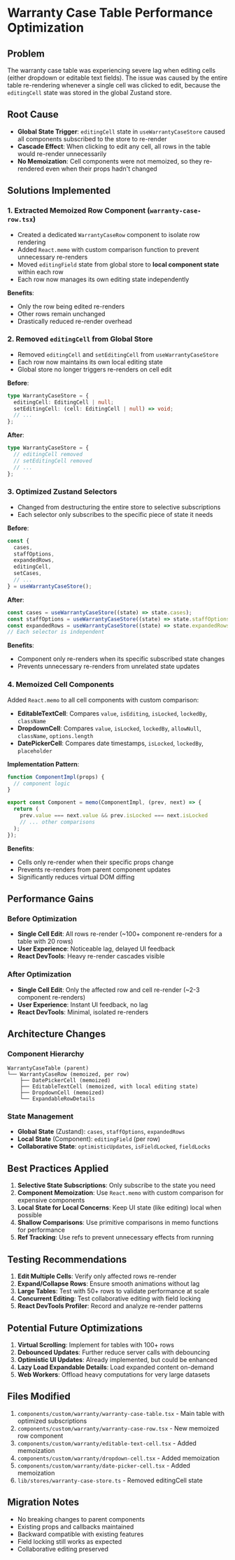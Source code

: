 # Warranty Case Table Performance Optimization

## Problem

The warranty case table was experiencing severe lag when editing cells (either dropdown or editable text fields). The issue was caused by the entire table re-rendering whenever a single cell was clicked to edit, because the `editingCell` state was stored in the global Zustand store.

## Root Cause

- **Global State Trigger**: `editingCell` state in `useWarrantyCaseStore` caused all components subscribed to the store to re-render
- **Cascade Effect**: When clicking to edit any cell, all rows in the table would re-render unnecessarily
- **No Memoization**: Cell components were not memoized, so they re-rendered even when their props hadn't changed

## Solutions Implemented

### 1. **Extracted Memoized Row Component** (`warranty-case-row.tsx`)

- Created a dedicated `WarrantyCaseRow` component to isolate row rendering
- Added `React.memo` with custom comparison function to prevent unnecessary re-renders
- Moved `editingField` state from global store to **local component state** within each row
- Each row now manages its own editing state independently

**Benefits**:

- Only the row being edited re-renders
- Other rows remain unchanged
- Drastically reduced re-render overhead

### 2. **Removed `editingCell` from Global Store**

- Removed `editingCell` and `setEditingCell` from `useWarrantyCaseStore`
- Each row now maintains its own local editing state
- Global store no longer triggers re-renders on cell edit

**Before**:

```typescript
type WarrantyCaseStore = {
  editingCell: EditingCell | null;
  setEditingCell: (cell: EditingCell | null) => void;
  // ...
};
```

**After**:

```typescript
type WarrantyCaseStore = {
  // editingCell removed
  // setEditingCell removed
  // ...
};
```

### 3. **Optimized Zustand Selectors**

- Changed from destructuring the entire store to selective subscriptions
- Each selector only subscribes to the specific piece of state it needs

**Before**:

```typescript
const {
  cases,
  staffOptions,
  expandedRows,
  editingCell,
  setCases,
  // ...
} = useWarrantyCaseStore();
```

**After**:

```typescript
const cases = useWarrantyCaseStore((state) => state.cases);
const staffOptions = useWarrantyCaseStore((state) => state.staffOptions);
const expandedRows = useWarrantyCaseStore((state) => state.expandedRows);
// Each selector is independent
```

**Benefits**:

- Component only re-renders when its specific subscribed state changes
- Prevents unnecessary re-renders from unrelated state updates

### 4. **Memoized Cell Components**

Added `React.memo` to all cell components with custom comparison:

- **EditableTextCell**: Compares `value`, `isEditing`, `isLocked`, `lockedBy`, `className`
- **DropdownCell**: Compares `value`, `isLocked`, `lockedBy`, `allowNull`, `className`, `options.length`
- **DatePickerCell**: Compares date timestamps, `isLocked`, `lockedBy`, `placeholder`

**Implementation Pattern**:

```typescript
function ComponentImpl(props) {
  // component logic
}

export const Component = memo(ComponentImpl, (prev, next) => {
  return (
    prev.value === next.value && prev.isLocked === next.isLocked
    // ... other comparisons
  );
});
```

**Benefits**:

- Cells only re-render when their specific props change
- Prevents re-renders from parent component updates
- Significantly reduces virtual DOM diffing

## Performance Gains

### Before Optimization

- **Single Cell Edit**: All rows re-render (~100+ component re-renders for a table with 20 rows)
- **User Experience**: Noticeable lag, delayed UI feedback
- **React DevTools**: Heavy re-render cascades visible

### After Optimization

- **Single Cell Edit**: Only the affected row and cell re-render (~2-3 component re-renders)
- **User Experience**: Instant UI feedback, no lag
- **React DevTools**: Minimal, isolated re-renders

## Architecture Changes

### Component Hierarchy

```
WarrantyCaseTable (parent)
└── WarrantyCaseRow (memoized, per row)
    ├── DatePickerCell (memoized)
    ├── EditableTextCell (memoized, with local editing state)
    ├── DropdownCell (memoized)
    └── ExpandableRowDetails
```

### State Management

- **Global State** (Zustand): `cases`, `staffOptions`, `expandedRows`
- **Local State** (Component): `editingField` (per row)
- **Collaborative State**: `optimisticUpdates`, `isFieldLocked`, `fieldLocks`

## Best Practices Applied

1. **Selective State Subscriptions**: Only subscribe to the state you need
2. **Component Memoization**: Use `React.memo` with custom comparison for expensive components
3. **Local State for Local Concerns**: Keep UI state (like editing) local when possible
4. **Shallow Comparisons**: Use primitive comparisons in memo functions for performance
5. **Ref Tracking**: Use refs to prevent unnecessary effects from running

## Testing Recommendations

1. **Edit Multiple Cells**: Verify only affected rows re-render
2. **Expand/Collapse Rows**: Ensure smooth animations without lag
3. **Large Tables**: Test with 50+ rows to validate performance at scale
4. **Concurrent Editing**: Test collaborative editing with field locking
5. **React DevTools Profiler**: Record and analyze re-render patterns

## Potential Future Optimizations

1. **Virtual Scrolling**: Implement for tables with 100+ rows
2. **Debounced Updates**: Further reduce server calls with debouncing
3. **Optimistic UI Updates**: Already implemented, but could be enhanced
4. **Lazy Load Expandable Details**: Load expanded content on-demand
5. **Web Workers**: Offload heavy computations for very large datasets

## Files Modified

1. `components/custom/warranty/warranty-case-table.tsx` - Main table with optimized subscriptions
2. `components/custom/warranty/warranty-case-row.tsx` - New memoized row component
3. `components/custom/warranty/editable-text-cell.tsx` - Added memoization
4. `components/custom/warranty/dropdown-cell.tsx` - Added memoization
5. `components/custom/warranty/date-picker-cell.tsx` - Added memoization
6. `lib/stores/warranty-case-store.ts` - Removed editingCell state

## Migration Notes

- No breaking changes to parent components
- Existing props and callbacks maintained
- Backward compatible with existing features
- Field locking still works as expected
- Collaborative editing preserved
